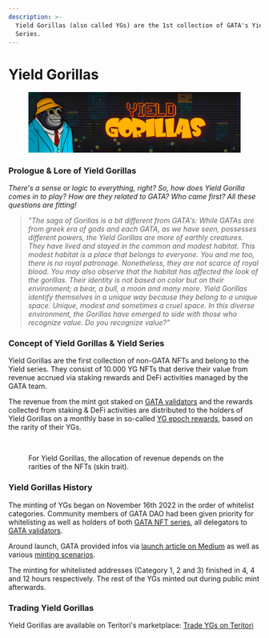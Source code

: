 ```yaml
---
description: >-
  Yield Gorillas (also called YGs) are the 1st collection of GATA's Yield
  Series.
---
```


# Yield Gorillas

<figure><img src="../../.gitbook/assets/collection-banner.jpg" alt=""><figcaption></figcaption></figure>

### **Prologue & Lore of Yield Gorillas**

_There's a sense or logic to everything, right? So, how does Yield Gorilla comes in to play? How are they related to GATA? Who came first? All these questions are fitting!_&#x20;

> _"The saga of Gorillas is a bit different from GATA's: While GATAs are from greek era of gods and each GATA, as we have seen, possesses different powers, the Yield Gorillas are more of earthly creatures. They have lived and stayed in the common and modest habitat. This modest habitat is a place that belongs to everyone. You and me too, there is no royal patronage. Nonetheless, they are not scarce of royal blood. You may also observe that the habitat has affected the look of the gorillas. Their identity is not based on color but on their environment; a bear, a bull, a moon and many more. Yield Gorillas identify themselves in a unique way because they belong to a unique space. Unique, modest and sometimes a cruel space. In this diverse environment, the Gorillas have emerged to side with those who recognize value. Do you recognize value?"_

### Concept of Yield Gorillas & Yield Series

﻿Yield Gorillas are the first collection of non-GATA NFTs and belong to the Yield series. They consist of 10.000 YG NFTs that derive their value from revenue accrued via staking rewards and DeFi activities managed by the GATA team.&#x20;

The revenue from the mint got staked on [GATA validators](../gata-hub-ventures/gata-validators/) and the rewards collected from staking & DeFi activities are distributed to the holders of Yield Gorillas on a monthly base in so-called [YG epoch rewards](yg-reward-distributions.md), based on the rarity of their YGs.

<figure><img src="https://miro.medium.com/max/1100/1*s2MBbzsAfd58LsvA7rOD2g.webp" alt=""><figcaption><p>For Yield Gorillas, the allocation of revenue depends on the rarities of the NFTs (skin trait).</p></figcaption></figure>

### Yield Gorillas History

The minting of YGs began on November 16th 2022 in the order of whitelist categories. Community members of GATA DAO had been given priority for whitelisting as well as holders of both [GATA NFT series](../gata-hub-ventures/gata-nft-dao/about-gata-series/), all delegators to [GATA validators](../gata-hub-ventures/gata-validators/).

Around launch, GATA provided infos via [launch article on Medium](https://medium.com/gatadao/yield-gorillas-serie-is-here-4ae0c2423017) as well as various [minting scenarios](https://medium.com/gatadao/yield-gorilla-rewards-calculation-21dc924787e3).

The minting for whitelisted addresses (Category 1, 2 and 3) finished in 4, 4 and 12 hours respectively. The rest of the YGs minted out during public mint afterwards.

### Trading Yield Gorillas

Yield Gorillas are available on Teritori's marketplace: [Trade YGs on Teritori](https://app.teritori.com/collection/tori-tori1999u8suptza3rtxwk7lspve02m406xe7l622erg3np3aq05gawxsrh9g0p)
